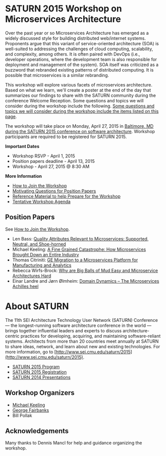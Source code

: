 # SATURN 2015 Workshop on Microservices Architecture

Over the past year or so Microservices Architecture has emerged as a widely discussed style for building distributed web/internet systems.  Proponents argue that this variant of service-oriented architecture (SOA) is well-suited to addressing the challenges of cloud computing, scalability, and complexity, among others.  It is often paired with DevOps (i.e., developer operations, where the development team is also responsible for deployment and management of the system).  SOA itself was criticized as a buzzword that rebranded existing patterns of distributed computing.  It is possible that microservices is a similar rebranding.

This workshop will explore various facets of microservices architecture.  Based on what we learn, we'll create a poster at the end of the day that summarizes our findings to share with the SATURN community during the conference Welcome Reception. Some questions and topics we will consider during the workshop include the following.  [Some questions and topics we will consider during the workshop include the items listed on this page](questions.md).

The workshop will take place on Monday, April 27, 2015 in [Baltimore, MD during the SATURN 2015 conference on software architecture](http://www.sei.cmu.edu/saturn/2015/).  Workshop participants are required to be registered for SATURN 2015.

**Important Dates**

- Workshop RSVP - April 1, 2015
- Position papers deadline - April 13, 2015
- Workshop - April 27, 2015 @ 8:30 AM

**More Information**

- [How to Join the Workshop](https://github.com/michaelkeeling/SATURN2015-Microservices-Workshop/wiki/How-to-Join-the-Workshop)
- [Motivating Questions for Position Papers](questions.md)
- [Reference Material to help Prepare for the Workshop](references.md)
- [Tentative Workshop Agenda](https://github.com/michaelkeeling/SATURN2015-Microservices-Workshop/wiki/Workshop-Agenda)

## Position Papers

See [How to Join the Workshop](https://github.com/michaelkeeling/SATURN2015-Microservices-Workshop/wiki/How-to-Join-the-Workshop).

* Len Bass: [Quality Attributes Relevant to Microservices: Supported, Neutral, and Shoe-horned](saturn2015-position-papers/bass-microservices-workshop-position-saturn2015.pdf)
* Michael Keeling: [A Fine Grained Catastrophe: How Microservices Brought Down an Entire Industry](saturn2015-position-papers/keeling-microservices-workshop-position-saturn2015.pdf)
* Thomas Citriniti: [GE Migration to a Microservices Platform for Manufacturing and Analytics](saturn2015-position-papers/citriniti-microservices-workshop-position-saturn2015.pdf)
* Rebecca Wirfs-Brock: [Why are Big Balls of Mud Easy and Microservice Architectures Hard](saturn2015-position-papers/wirfs-brock-microservices-workshop-position-saturn2015.pdf)
* Einar Landre and Jørn Ølmheim: [Domain Dynamics – The Microservices Achilles heel](saturn2015-position-papers/landre-and-olmheim-microservices-workshop-position-saturn2015.pdf)


# About SATURN

The 11th SEI Architecture Technology User Network (SATURN) Conference — the longest-running software architecture conference in the world — brings together influential leaders and experts to discuss architecture-centric practices for developing, acquiring, and maintaining software-reliant systems. Architects from more than 20 countries meet annually at SATURN to share ideas, network, and learn about new and existing technologies. For more information, go to [http://www.sei.cmu.edu/saturn/2015](http://www.sei.cmu.edu/saturn/2015).

- [SATURN 2015 Program](http://www.sei.cmu.edu/saturn/2015/program/index.cfm)
- [SATURN 2015 Registration](http://www.sei.cmu.edu/saturn/2015/registration/index.cfm)
- [SATURN 2014 Presentations](http://www.sei.cmu.edu/saturn/2014/video.cfm)

## Workshop Organizers

* [Michael Keeling](https://github.com/michaelkeeling)
* [George Fairbanks](https://github.com/georgefairbanks) 
* Bill Pollak

## Acknowledgements

Many thanks to Dennis Mancl for help and guidance organizing the workshop.
